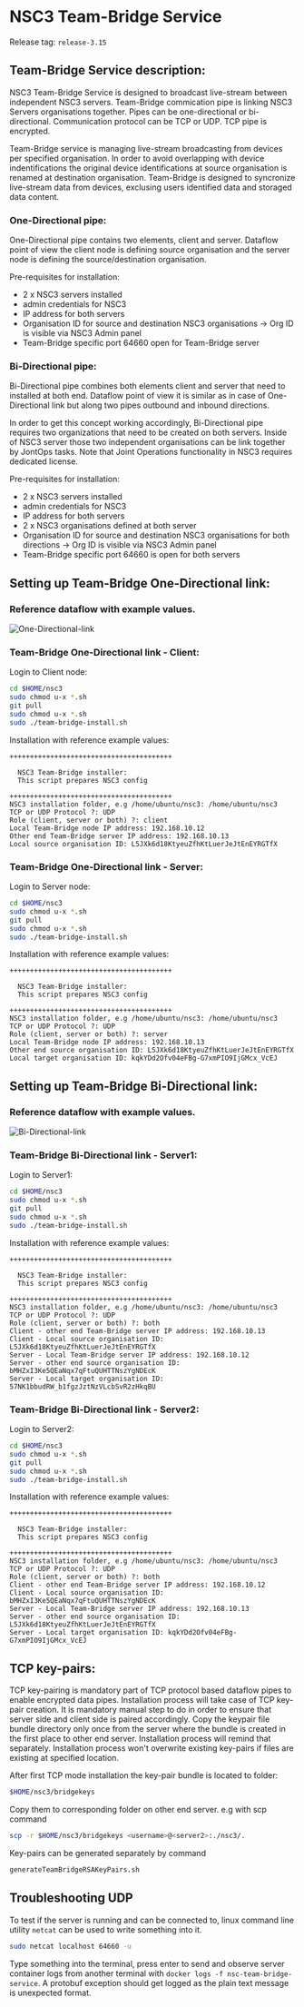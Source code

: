 # NSC3 Team-Bridge Service

Release tag: `release-3.15`

## Team-Bridge Service description:

NSC3 Team-Bridge Service is designed to broadcast live-stream between independent NSC3 servers.
Team-Bridge commication pipe is linking NSC3 Servers organisations together. Pipes can be one-directional or bi-directional. Communication protocol can be TCP or UDP. TCP pipe is encrypted.

Team-Bridge service is managing live-stream broadcasting from devices per specified organisation. In order to avoid overlapping with device indentifications the original device identifications at source organisation is renamed at destination organisation. Team-Bridge is designed to syncronize live-stream data from devices, exclusing users identified data and storaged data content. 

### One-Directional pipe:

One-Directional pipe contains two elements, client and server. Dataflow point of view the client node is defining source organisation and the server node is defining the source/destination organisation. 

Pre-requisites for installation:
- 2 x NSC3 servers installed
- admin credentials for NSC3
- IP address for both servers
- Organisation ID for source and destination NSC3 organisations -> Org ID is visible via NSC3 Admin panel
- Team-Bridge specific port 64660 open for Team-Bridge server

### Bi-Directional pipe:

Bi-Directional pipe combines both elements client and server that need to installed at both end. Dataflow point of view it is similar as in case of One-Directional link but along two pipes outbound and inbound directions. 

In order to get this concept working accordingly, Bi-Directional pipe requires two organizations that need to be created on both servers. Inside of NSC3 server those two independent organisations can be link together by JontOps tasks. Note that Joint Operations functionality in NSC3 requires dedicated license.

Pre-requisites for installation:
- 2 x NSC3 servers installed
- admin credentials for NSC3
- IP address for both servers
- 2 x NSC3 organisations defined at both server
- Organisation ID for source and destination NSC3 organisations for both directions -> Org ID is visible via NSC3 Admin panel
- Team-Bridge specific port 64660 is open for both servers

## Setting up Team-Bridge One-Directional link:

### Reference dataflow with example values.

![One-Directional-link](https://github.com/NSION/nsc3/blob/team-bridge-dev/One-directional-TB-link.png)

### Team-Bridge One-Directional link - Client:

Login to Client node:

``` bash
cd $HOME/nsc3
sudo chmod u-x *.sh
git pull
sudo chmod u-x *.sh
sudo ./team-bridge-install.sh
```

Installation with reference example values:

```properties
++++++++++++++++++++++++++++++++++++++++
                                        
  NSC3 Team-Bridge installer:           
  This script prepares NSC3 config      
                                        
++++++++++++++++++++++++++++++++++++++++
NSC3 installation folder, e.g /home/ubuntu/nsc3: /home/ubuntu/nsc3
TCP or UDP Protocol ?: UDP
Role (client, server or both) ?: client
Local Team-Bridge node IP address: 192.168.10.12
Other end Team-Bridge server IP address: 192.168.10.13
Local source organisation ID: L5JXk6d18KtyeuZfhKtLuerJeJtEnEYRGTfX
```

### Team-Bridge One-Directional link - Server:

Login to Server node:

``` bash
cd $HOME/nsc3
sudo chmod u-x *.sh
git pull
sudo chmod u-x *.sh
sudo ./team-bridge-install.sh
```

Installation with reference example values:

```properties
++++++++++++++++++++++++++++++++++++++++
                                        
  NSC3 Team-Bridge installer:           
  This script prepares NSC3 config      
                                        
++++++++++++++++++++++++++++++++++++++++
NSC3 installation folder, e.g /home/ubuntu/nsc3: /home/ubuntu/nsc3
TCP or UDP Protocol ?: UDP
Role (client, server or both) ?: server
Local Team-Bridge node IP address: 192.168.10.13
Other end source organisation ID: L5JXk6d18KtyeuZfhKtLuerJeJtEnEYRGTfX
Local target organisation ID: kqkYDd2Ofv04eFBg-G7xmPIO9IjGMcx_VcEJ
```

## Setting up Team-Bridge Bi-Directional link:

### Reference dataflow with example values.

![Bi-Directional-link](https://github.com/NSION/nsc3/blob/team-bridge-dev/Bi-directional-TB-link.png)

### Team-Bridge Bi-Directional link - Server1:

Login to Server1:

``` bash
cd $HOME/nsc3
sudo chmod u-x *.sh
git pull
sudo chmod u-x *.sh
sudo ./team-bridge-install.sh
```

Installation with reference example values:

```properties
++++++++++++++++++++++++++++++++++++++++
                                        
  NSC3 Team-Bridge installer:           
  This script prepares NSC3 config      
                                        
++++++++++++++++++++++++++++++++++++++++
NSC3 installation folder, e.g /home/ubuntu/nsc3: /home/ubuntu/nsc3
TCP or UDP Protocol ?: UDP
Role (client, server or both) ?: both
Client - other end Team-Bridge server IP address: 192.168.10.13
Client - Local source organisation ID: L5JXk6d18KtyeuZfhKtLuerJeJtEnEYRGTfX
Server - Local Team-Bridge server IP address: 192.168.10.12
Server - other end source organisation ID: bMHZxI3Ke5QEaNqx7qFtuQUHTTNszYgNDEcK
Server - Local target organisation ID: 57NK1bbudRW_b1fgzJztNzVLcbSvR2zHkqBU
```

### Team-Bridge Bi-Directional link - Server2:

Login to Server2:

``` bash
cd $HOME/nsc3
sudo chmod u-x *.sh
git pull
sudo chmod u-x *.sh
sudo ./team-bridge-install.sh
```

Installation with reference example values:
 
```properties
++++++++++++++++++++++++++++++++++++++++
                                        
  NSC3 Team-Bridge installer:           
  This script prepares NSC3 config      
                                        
++++++++++++++++++++++++++++++++++++++++
NSC3 installation folder, e.g /home/ubuntu/nsc3: /home/ubuntu/nsc3
TCP or UDP Protocol ?: UDP
Role (client, server or both) ?: both
Client - other end Team-Bridge server IP address: 192.168.10.12
Client - Local source organisation ID: bMHZxI3Ke5QEaNqx7qFtuQUHTTNszYgNDEcK
Server - Local Team-Bridge server IP address: 192.168.10.13
Server - other end source organisation ID: L5JXk6d18KtyeuZfhKtLuerJeJtEnEYRGTfX
Server - Local target organisation ID: kqkYDd2Ofv04eFBg-G7xmPIO9IjGMcx_VcEJ
```
## TCP key-pairs:

TCP key-pairing is mandatory part of TCP protocol based dataflow pipes to enable encrypted data pipes.
Installation process will take case of TCP key-pair creation.
It is mandatory manual step to do in order to ensure that server side and client side is paired accordingly.
Copy the keypair file bundle directory only once from the server where the bundle is created in the first place to other end server. Installation process will remind that separately. Installation process won't overwrite existing key-pairs if files are existing at specified location.

After first TCP mode installation the key-pair bundle is located to folder:

``` bash
$HOME/nsc3/bridgekeys
```

Copy them to corresponding folder on other end server.
e.g with scp command

``` bash
scp -r $HOME/nsc3/bridgekeys <username>@<server2>:./nsc3/.
```

Key-pairs can be generated separately by command
``` bash
generateTeamBridgeRSAKeyPairs.sh
```

## Troubleshooting UDP

To test if the server is running and can be connected to, linux command line utility `netcat` can be
used to write something into it.

``` bash
sudo netcat localhost 64660 -u
```

Type something into the terminal, press enter to send and observe server container logs from another
terminal with `docker logs -f nsc-team-bridge-service`. A protobuf exception should get logged as the
plain text message is unexpected format.
